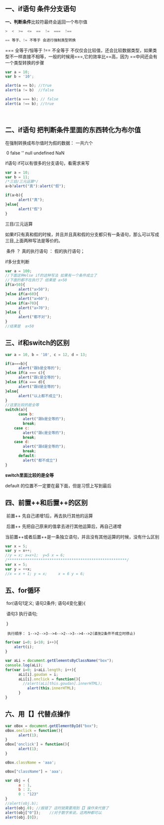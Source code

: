 ## 一、if语句    条件分支语句

**一、判断条件**比较符最终会返回一个布尔值

```js
>  <  >=  <=  ==  !=  ===  !==

== 等于、!= 不等于 会进行强制类型转换
```

===  全等于/恒等于 !==  不全等于 不仅仅会比较值，还会比较数据类型，如果类型不一样直接不相等，一般的时候用===,它的效率比==高，因为    ==中间还会有一个类型转换的步骤

```js
var a = 10;
var b = '10';

alert(a == b); //true
alert(a != b)  //false

alert(a === b); // false
alert(a !== b); //true
```

​      

## 二、if语句    把判断条件里面的东西转化为布尔值

在强制转换成布尔值时为假的数据： 一共六个

​        0   false   ''   null   undefined   NaN

if语句    if可以有很多的分支语句，看需求来写

```js
var a = 10;
var b = 11;
/*三目/三元运算*/
a>b?alert("真"):alert("假");

if(a>b){
      alert("真");
}else{
      alert("假")
}
```

三目/三元运算

如果if只有真和假的时候，并且并且真和假的分支都只有一条语句，那么可以写成三目,上面两种写法是等价的。

​    条件 ？ 真的执行语句 ： 假的执行语句；

if多分支判断

```js
var a = 100;
//下面这种else if的这种写法 如果有一个条件成立了
//下面的都不在执行了 结果是 a>50
if(a>50){
      alert("a>50");
}else if(a>60){
      alert("a>60");
}else if(a>70){
      alert("a>70");
}else {
      alert("都不对");
} 
//结果是  a>50
```

## 三、if和switch的区别

```js
var a = 10, b = '10', c = 12, d = 13;

if(a===b){
      alert("跟b是全等的");
}else if(a === c){
      alert("跟c是全等的");
}else if(a === d){
      alert("跟d是全等的");
}else{
      alert("以上都不成立");
}
//这里比较的是全等
switch(a){
      case b:
        alert("跟b是全等的");
        break;
    case c:
        alert("跟c是全等的");
        break;
    case d:
        alert("跟d是全等的");
        break;
      default:
        alert("都不成立")
}
```

**switch里面比较的是全等**

default 的位置不一定要在最下面，但是习惯上写到最后

## 四、前置++和后置++的区别

​    前置++  先自己递增1后，再去执行其他的运算

​    后置++  先把自己原来的值拿去进行其他运算后，再自己递增

​    当前置++或者后置++是一条独立语句，并且没有其他运算的时候，没有什么区别

```js
var x = 5;
var y = x++;
//y = x; x=x+1;  y=5 x = 6;
/******************************************************/
var x = 5;
var y = ++x;
//x = x + 1; y = x;     x = 6 y = 6;
```

## 五、for循环

​    for(语句1定义; 语句2条件; 语句4变化量){

​            语句3 执行语句;

​        }

     执行顺序： 1-->2-->3-->4-->2-->3-->4-->2(直到2条件不成立时停止)

```js
for(var i=0; i<10; i++){
    alert(i);
}
```

```js
var aLi = document.getElementsByClassName("box");
console.log(aLi);
for(var i=0; i<aLi.length; i++){
      aLi[i].goudan = i;
      aLi[i].onclick = function(){
        //alert(aLi[this.goudan].innerHTML);
          alert(this.innerHTML);
      }
}
```

## 六、用【】代替点操作

```js
var oBox = document.getElementById("box");
oBox.onclick = function(){
      alert(1);
}
oBox['onclick'] = function(){
      alert(1);
}
```

```js
oBox.className = 'aaa';

oBox["className"] = 'aaa';
```

```js
var obj = {
      a : 1,
      b : 2,
      0 : "123"
}
//alert(obj.b);
alert(obj.0); //报错了 这时就需要用到【】操作来代替了
alert(obj["0"]);    //对于数字来说，这两种都可以
alert(obj.[0]);
```